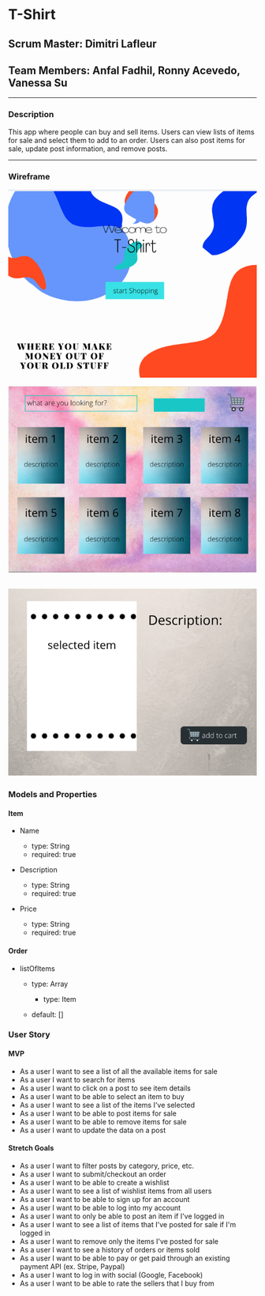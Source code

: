 # T-Shirt

## Scrum Master: Dimitri Lafleur

## Team Members: Anfal Fadhil, Ronny Acevedo, Vanessa Su

---

### Description

This app where people can buy and sell items. Users can view lists of items for sale and select them to add to an order. Users can also post items for sale, update post information, and remove posts.

---

### Wireframe

![welcome page](welcome.png)

![shopping area](shopping.png)

![selected item ](item.png)
---

### Models and Properties

#### Item
* Name
  - type: String
  - required: true
  
* Description
  - type: String
  - required: true
  
* Price
  - type: String
  - required: true

#### Order
* listOfItems
  - type: Array
      - type: Item
      
  - default: []

### User Story

#### MVP

-   As a user I want to see a list of all the available items for sale
-   As a user I want to search for items
-   As a user I want to click on a post to see item details
-   As a user I want to be able to select an item to buy
-   As a user I want to see a list of the items I've selected
-   As a user I want to be able to post items for sale
-   As a user I want to be able to remove items for sale
-   As a user I want to update the data on a post

#### Stretch Goals

-   As a user I want to filter posts by category, price, etc.
-   As a user I want to submit/checkout an order
-   As a user I want to be able to create a wishlist
-   As a user I want to see a list of wishlist items from all users
-   As a user I want to be able to sign up for an account
-   As a user I want to be able to log into my account
-   As a user I want to only be able to post an item if I've logged in
-   As a user I want to see a list of items that I've posted for sale if I'm logged in
-   As a user I want to remove only the items I've posted for sale
-   As a user I want to see a history of orders or items sold
-   As a user I want to be able to pay or get paid through an existing payment API (ex. Stripe, Paypal)
-   As a user I want to log in with social (Google, Facebook)
-   As a user I want to be able to rate the sellers that I buy from
